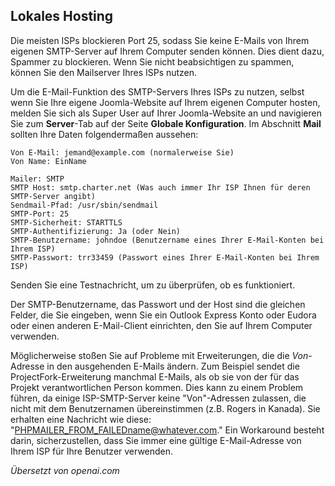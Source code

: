 <!-- Filename: Get_locally_hosted_Joomla!_website_e-mail_functions_to_work / Display title: Lokaler Host-E-Mail -->

## Lokales Hosting

Die meisten ISPs blockieren Port 25, sodass Sie keine E-Mails von Ihrem eigenen SMTP-Server auf Ihrem Computer senden können. Dies dient dazu, Spammer zu blockieren. Wenn Sie nicht beabsichtigen zu spammen, können Sie den Mailserver Ihres ISPs nutzen.

Um die E-Mail-Funktion des SMTP-Servers Ihres ISPs zu nutzen, selbst wenn Sie Ihre eigene Joomla-Website auf Ihrem eigenen Computer hosten, melden Sie sich als Super User auf Ihrer Joomla-Website an und navigieren Sie zum **Server**-Tab auf der Seite **Globale Konfiguration**. Im Abschnitt **Mail** sollten Ihre Daten folgendermaßen aussehen:

    Von E-Mail: jemand@example.com (normalerweise Sie)
    Von Name: EinName

    Mailer: SMTP
    SMTP Host: smtp.charter.net (Was auch immer Ihr ISP Ihnen für deren SMTP-Server angibt)
    Sendmail-Pfad: /usr/sbin/sendmail
    SMTP-Port: 25
    SMTP-Sicherheit: STARTTLS
    SMTP-Authentifizierung: Ja (oder Nein)
    SMTP-Benutzername: johndoe (Benutzername eines Ihrer E-Mail-Konten bei Ihrem ISP)
    SMTP-Passwort: trr33459 (Passwort eines Ihrer E-Mail-Konten bei Ihrem ISP)
Senden Sie eine Testnachricht, um zu überprüfen, ob es funktioniert.

Der SMTP-Benutzername, das Passwort und der Host sind die gleichen Felder, die Sie eingeben, wenn Sie ein Outlook Express Konto oder Eudora oder einen anderen E-Mail-Client einrichten, den Sie auf Ihrem Computer verwenden.

Möglicherweise stoßen Sie auf Probleme mit Erweiterungen, die die *Von*-Adresse in den ausgehenden E-Mails ändern. Zum Beispiel sendet die ProjectFork-Erweiterung manchmal E-Mails, als ob sie von der für das Projekt verantwortlichen Person kommen. Dies kann zu einem Problem führen, da einige ISP-SMTP-Server keine "Von"-Adressen zulassen, die nicht mit dem Benutzernamen übereinstimmen (z.B. Rogers in Kanada). Sie erhalten eine Nachricht wie diese: "PHPMAILER_FROM_FAILEDname@whatever.com." Ein Workaround besteht darin, sicherzustellen, dass Sie immer eine gültige E-Mail-Adresse von Ihrem ISP für Ihre Benutzer verwenden.

*Übersetzt von openai.com*


